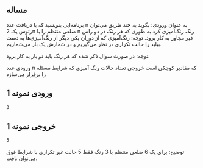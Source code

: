 ## مساله

برنامه‌ایی بنویسید که با دریافت عدد n به عنوان ورودی؛ بگوید به چند طریق می‌توان رئوس یک 2n ضلعی منتظم را با n رنگ رنگ‌آمیزی کرد به طوری که هر رنگ در دو راس غیر مجاور به کار برود.
توجه: رنگ‌آمیزی که از دوران یکی دیگر از رنگ‌آمیزی‌ها به دست بیاید را حالت تکراری در نظر می‌گیریم و در شمارش یک بار می‌شماریم.

توجه: در صورت سوال ذکر شده که هر رنگ باید دو بار به کار برود.

ورودی
عدد n که مقادیر کوچکی است
خروجی
تعداد حالات رنگ آمیزی که شرایط مسئله را برقرار می‌سازد

## ورودی نمونه 1

```sh
3
```

## خروجی نمونه 1

```sh
5
```

توضیح: برای یک 6 ضلعی منتظم با 3 رنگ فقط 5 حالت غیر تکراری با شرایط فوق می‌توان یافت.
